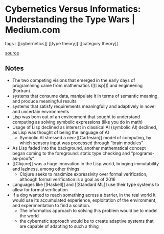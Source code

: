 # Cybernetics Versus Informatics: Understanding the Type Wars | Medium.com

tags
: [[cybernetics]] [[type theory]] [[category theory]]

[source](https://medium.com/@rplevy/cybernetics-versus-informatics-understanding-the-type-wars-99878fe956d6)


<a id="org6fa9229"></a>

## Notes

-   The two competing visions that emerged in the early days of programming came from mathematics ([[Lisp]]) and engineering (Fortran)
-   systems that consume data, manipulate it in terms of semantic meaning, and produce meaningful results
-   systems that satisfy requirements meaningfully and adaptively in novel and uncertain environments
-   Lisp was born out of an environment that sought to understand computing as solving symbolic expressions (like you do in math)
-   Usage of Lisp declined as interest in classical AI (symbolic AI) declined, as Lisp was thought of being the language of AI
    -   Symbolic AI stressed a neo-[[Cartesian]] model of computing, by which sensory input was processed through &ldquo;brain modules&rdquo;
-   As Lisp faded into the background, another mathematical concept began coming to the foreground: static type checking and &ldquo;programs-as-proofs&rdquo;
-   [[Clojure]] was a huge innovation in the Lisp world, bringing immutability and laziness, among other things
    -   Clojure seeks to maximize expressivity over formal verification, although formal verification is a goal as of 2016
-   Languages like [[Haskell]] and [[Standard ML]] use their type systems to allow for formal verification
-   If a dog wanted to reach something across a barrier, in the real world it would use its accumulated experience, exploitation of the environment, and experimentation to find a solution.
    -   The informatics approach to solving this problem would be to model the world
    -   the cybernetic approach would be to create adaptive systems that are capable of adapting to such a thing
